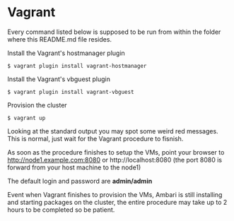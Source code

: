# Vagrant

Every command listed below is supposed to be run from within the folder where this README.md file resides.

Install the Vagrant's hostmanager plugin 

```console
$ vagrant plugin install vagrant-hostmanager
```

Install the Vagrant's vbguest plugin 

```console
$ vagrant plugin install vagrant-vbguest
```

Provision the cluster 

```console
$ vagrant up
```

Looking at the standard output you may spot some weird red messages. This is normal, just wait for the Vagrant procedure to fisnish.

As soon as the procedure finishes to setup the VMs, point your browser to http://node1.example.com:8080 or http://localhost:8080 (the port 8080 is forward from your host machine to the node1)

The default login and password are **admin/admin**

Event when Vagrant finishes to provision the VMs, Ambari is still installing and starting packages on the cluster, the entire procedure may take up to 2 hours to be completed so be patient.




